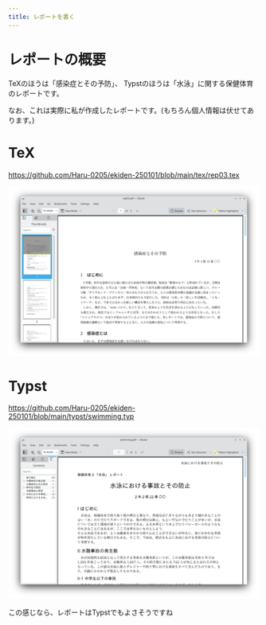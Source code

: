 ```yaml
---
title: レポートを書く
---
```


# レポートの概要

TeXのほうは「感染症とその予防」、
Typstのほうは「水泳」に関する保健体育のレポートです。

なお、これは実際に私が作成したレポートです。(もちろん個人情報は伏せてあります。)

# TeX

https://github.com/Haru-0205/ekiden-250101/blob/main/tex/rep03.tex

![rep-tex](/images/ekiden-250101/rep-tex.png)

# Typst

https://github.com/Haru-0205/ekiden-250101/blob/main/typst/swimming.typ

![rep-typ](/images/ekiden-250101/rep-typ.png)

この感じなら、レポートはTypstでもよさそうですね

